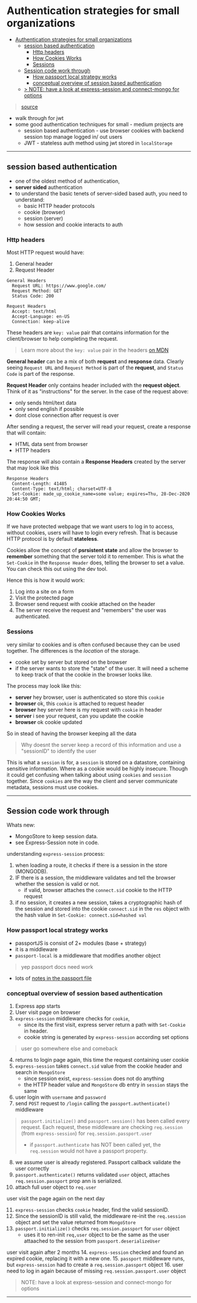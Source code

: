 # Authentication strategies for small organizations

- [Authentication strategies for small organizations](#authentication-strategies-for-small-organizations)
  - [session based authentication](#session-based-authentication)
    - [Http headers](#http-headers)
    - [How Cookies Works](#how-cookies-works)
    - [Sessions](#sessions)
  - [Session code work through](#session-code-work-through)
    - [How passport local strategy works](#how-passport-local-strategy-works)
    - [conceptual overview of session based authentication](#conceptual-overview-of-session-based-authentication)
  - [> NOTE: have a look at express-session and connect-mongo for options](#-note-have-a-look-at-express-session-and-connect-mongo-for-options)

> [source](https://zachgoll.github.io/blog/2019/choosing-authentication-strategy/#Session-Based-Authentication-Implementation)

- walk through for jwt
- some good authentication techniques for small - medium projects are 
  - session based authentication - use browser cookies with backend session top manage logged in/ out users
  - JWT - stateless auth method using jwt stored in `localStorage`

---

## session based authentication

- one of the oldest method of authentication,
- **server sided** authentication
- to understand the basic tenets of server-sided based auth, you need to understand:
  - basic HTTP header protocols
  - cookie (browser)
  - session (server)
  - how session and cookie interacts to auth

### Http headers

Most HTTP request would have:
1. General header
2. Request Header

```
General Headers
  Request URL: https://www.google.com/
  Request Method: GET
  Status Code: 200

Request Headers
  Accept: text/html
  Accept-Language: en-US
  Connection: keep-alive
```

These headers are `key: value` pair that contains information for the client/browser to help completing the request.

> Learn more about the `key: value` pair in the headers [on MDN](https://developer.mozilla.org/en-US/docs/Web/HTTP/Headers)

**General header** can be a mix of both **request** and **response** data.
Clearly seeing `Request URL` and `Request Method` is part of the **request**,
and `Status Code` is part of the response.

**Request Header** only contains header included with the **request object**.
Think of it as "instructions" for the server.
In the case of the request above:
- only sends html/text data
- only send english if possible
- dont close connection after request is over

After sending a request, the server will read your request, create a response that will contain:
- HTML data sent from browser
- HTTP headers

The response will also contain a **Response Headers** created by the server that may look like this

```
Response Headers
  Content-Length: 41485
  Content-Type: text/html; charset=UTF-8
  Set-Cookie: made_up_cookie_name=some value; expires=Thu, 28-Dec-2020 20:44:50 GMT;
```

### How Cookies Works

If we have protected webpage that we want users to log in to access, without cookies, users will have to login every refresh.
That is because HTTP protocol is by default **stateless**.

Cookies allow the concept of **psrsistent state** and allow the browser to **remember** something that the server told it to remember.
This is what the `Set-Cookie` in the `Response Header` does, telling the browser to set a value.
You can check this out using the dev tool.

Hence this is how it would work:
1. Log into a site on a form
2. Visit the protected page
3. Browser send request with cookie attached on the header
4. The server receive the request and "remembers" the user was authenticated.

### Sessions

very similar to cookies and is often confused because they can be used together. The differences is the *location* of the storage.
- cooke set by server but stored on the browser
- if the server wants to store the "state" of the user. It will need a scheme to keep track of that the cookie in the browser looks like.

The process may look like this:
- **server** hey browser, user is authenticated so store this `cookie`
- **browser** ok, this `cookie` is attached to request header
- **browser** hey server here is my request with `cookie` in header
- **server** i see your request, can you update the cookie
- **browser** ok cookie updated

So in stead of having the browser keeping all the data
> Why doesnt the server keep a record of this information and use a "sessionID" to identify the user

This is what a `session` is for, a `session` is stored on a datastore, containing sensitive information. Where as a cookie would be highly insecure.
Though it could get confusing when talking about using `cookies` and `session` together.
Since `cookies` are the way the client and server communicate metadata, sessions must use cookies. 

---

## Session code work through

Whats new:
- MongoStore to keep session data.
- see Express-Session note in code.

understanding `express-session` process:
1. when loading a route, it checks if there is a session in the store (MONGODB).
2. IF there is a session, the middleware validates and tell the browser whether the session is valid or not.
   - if valid, browser attaches the `connect.sid` cookie to the HTTP request
3. if no session, it creates a new session, takes a cryptographic hash of the session and stored into the cookie `connect.sid` in the `res` object with the hash value in `Set-Cookie: connect.sid=hashed val`

### How passport local strategy works

- passportJS is consist of 2+ modules (base + strategy)
- it is a middleware
- `passport-local` is a middleware that modifies another object 
> yep passport docs need work
- lots of [notes in the passport file](./session_serv/passport.js)

### conceptual overview of session based authentication

1. Express app starts
2. User visit page on browser
3. `express-session` middleware checks for `cookie`,
   - since its the first visit, express server return a path with `Set-Cookie` in header.
   - cookie string is generated by `express-session` according set options

> user go somewhere else and comeback

4. returns to login page again, this time the request containing user cookie
5. `express-session` takes `connect.sid` value from the cookie header and search in `MongoStore`
   - since session exist, `express-session` does not do anything
   - the HTTP header value and `MongoStore` db entry in `session` stays the same
6. user login with `username` and `password`
7. send `POST` request to `/login` calling the `passport.authenticate()` middleware

> `passport.initialize()` and `passport.session()` has been called every request.
> Each request, these middleware are checking `req.session` (from `express-session`) for `req.session.passport.user`
> - if `passport.authenticate` has NOT been called yet, the `req.session` would not have a passport property.

8. we assume user is already registered. Passport callback validate the user correctly
9. `passport.authenticate()` returns validated `user` object, attaches `req.session.passport` prop ann is serialized.
10. attach full user object to `req.user`

user visit the page again on the next day

11. `express-session` checks `cookie` header, find the valid sessionID.
12. Since the sessionID is still valid, the middleware re-init the `req.session` object and set the value returned from `MongoStore`
13. `passport.initialize()` checks `req.session.passport` for `user` object
    - uses it to ren-init `req,user` object to be the same as the user attaached to the session from `passport.deserializeUser`

user visit again after 2 months
14. `express-session` checked and found an expired cookie, replacing it with a new one.
15. `passport` middleware runs, but `express-session` had to create a `req.session.passport` object
16. user need to log in again because of missing `req.session.passport.user` object


> NOTE: have a look at express-session and connect-mongo for options
---

